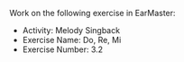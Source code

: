 Work on the following exercise in EarMaster:
- Activity: Melody Singback
- Exercise Name: Do, Re, Mi
- Exercise Number: 3.2
